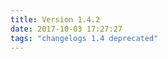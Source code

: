 ```yaml
---
title: Version 1.4.2
date: 2017-10-03 17:27:27 
tags: "changelogs 1.4 deprecated"
---
```


<script src="https://gist.github.com/spinnaker-release/c791562094c040e936776b501b42c7a6.js"></script>
